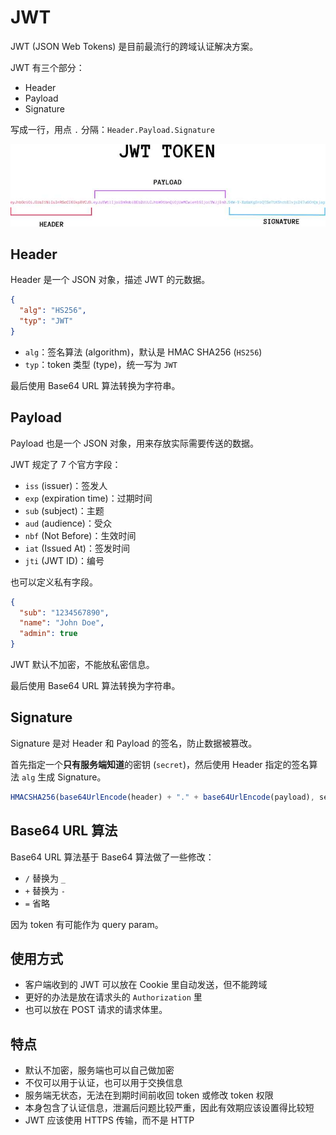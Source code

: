 # JWT

JWT (JSON Web Tokens) 是目前最流行的跨域认证解决方案。

JWT 有三个部分：

- Header
- Payload
- Signature

写成一行，用点 `.` 分隔：`Header.Payload.Signature`

![](assets/jwt.jpeg)

## Header

Header 是一个 JSON 对象，描述 JWT 的元数据。

```json
{
  "alg": "HS256",
  "typ": "JWT"
}
```

- `alg`：签名算法 (algorithm)，默认是 HMAC SHA256 (`HS256`)
- `typ`：token 类型 (type)，统一写为 `JWT`

最后使用 Base64 URL 算法转换为字符串。

## Payload

Payload 也是一个 JSON 对象，用来存放实际需要传送的数据。

JWT 规定了 7 个官方字段：

- `iss` (issuer)：签发人
- `exp` (expiration time)：过期时间
- `sub` (subject)：主题
- `aud` (audience)：受众
- `nbf` (Not Before)：生效时间
- `iat` (Issued At)：签发时间
- `jti` (JWT ID)：编号

也可以定义私有字段。

```json
{
  "sub": "1234567890",
  "name": "John Doe",
  "admin": true
}
```

JWT 默认不加密，不能放私密信息。

最后使用 Base64 URL 算法转换为字符串。

## Signature

Signature 是对 Header 和 Payload 的签名，防止数据被篡改。

首先指定一个**只有服务端知道**的密钥 (`secret`)，然后使用 Header 指定的签名算法 `alg` 生成 Signature。

```js
HMACSHA256(base64UrlEncode(header) + "." + base64UrlEncode(payload), secret);
```

## Base64 URL 算法

Base64 URL 算法基于 Base64 算法做了一些修改：

- `/` 替换为 `_`
- `+` 替换为 `-`
- `=` 省略

因为 token 有可能作为 query param。

## 使用方式

- 客户端收到的 JWT 可以放在 Cookie 里自动发送，但不能跨域
- 更好的办法是放在请求头的 `Authorization` 里
- 也可以放在 POST 请求的请求体里。

## 特点

- 默认不加密，服务端也可以自己做加密
- 不仅可以用于认证，也可以用于交换信息
- 服务端无状态，无法在到期时间前收回 token 或修改 token 权限
- 本身包含了认证信息，泄漏后问题比较严重，因此有效期应该设置得比较短
- JWT 应该使用 HTTPS 传输，而不是 HTTP
